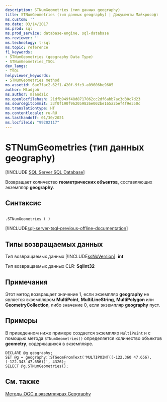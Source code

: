 ```yaml
---
description: STNumGeometries (тип данных geography)
title: STNumGeometries (тип данных geography) | Документы Майкрософт
ms.custom: ''
ms.date: 03/14/2017
ms.prod: sql
ms.prod_service: database-engine, sql-database
ms.reviewer: ''
ms.technology: t-sql
ms.topic: reference
f1_keywords:
- STNumGeometries (geography Data Type)
- STNumGeometries_TSQL
dev_langs:
- TSQL
helpviewer_keywords:
- STNumGeometries method
ms.assetid: 6ae7fac2-62f1-420f-9fc9-a09606be9605
author: MladjoA
ms.author: mlandzic
ms.openlocfilehash: 21dfb949f48d8717062cc2df6abb7ac3d30c7d23
ms.sourcegitcommit: 33f0f190f962059826e002be165a2bef4f9e350c
ms.translationtype: HT
ms.contentlocale: ru-RU
ms.lasthandoff: 01/30/2021
ms.locfileid: "99202117"
---
```

# <a name="stnumgeometries-geography-data-type"></a>STNumGeometries (тип данных geography)
[!INCLUDE [SQL Server SQL Database](../../includes/applies-to-version/sql-asdb.md)]

  Возвращает количество **геометрических объектов**, составляющих экземпляр **geography**.  
  
## <a name="syntax"></a>Синтаксис  
  
```  
  
.STNumGeometries ( )  
```  
  
[!INCLUDE[sql-server-tsql-previous-offline-documentation](../../includes/sql-server-tsql-previous-offline-documentation.md)]

## <a name="return-types"></a>Типы возвращаемых данных
 Тип возвращаемых данных [!INCLUDE[ssNoVersion](../../includes/ssnoversion-md.md)]: **int**  
  
 Тип возвращаемых данных CLR: **SqlInt32**  
  
## <a name="remarks"></a>Примечания  
 Этот метод возвращает значение 1, если экземпляр **geography** не является экземпляром **MultiPoint**, **MultiLineString**, **MultiPolygon** или **GeometryCollection**, либо значение 0, если экземпляр **geography** пуст.  
  
## <a name="examples"></a>Примеры  
 В приведенном ниже примере создается экземпляр `MultiPoint` и с помощью метода `STNumGeometries()` определяется количество объектов **geometry**, содержащихся в экземпляре.  
  
```  
DECLARE @g geography;  
SET @g = geography::STGeomFromText('MULTIPOINT((-122.360 47.656), (-122.343 47.656))', 4326);  
SELECT @g.STNumGeometries();  
```  
  
## <a name="see-also"></a>См. также  
 [Методы OGC в экземплярах Geography](../../t-sql/spatial-geography/ogc-methods-on-geography-instances.md)  
  
  

